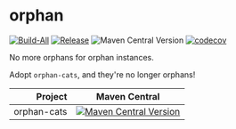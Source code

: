 # orphan

[![Build-All](https://github.com/kevin-lee/orphan/actions/workflows/build.yml/badge.svg)](https://github.com/kevin-lee/orphan/actions/workflows/build.yml)
[![Release](https://github.com/kevin-lee/orphan/actions/workflows/release.yml/badge.svg)](https://github.com/kevin-lee/orphan/actions/workflows/release.yml)
![Maven Central Version](https://img.shields.io/maven-central/v/io.kevinlee/orphan-cats_3)
[![codecov](https://codecov.io/gh/kevin-lee/orphan/graph/badge.svg?token=9ZVWPZ0S56)](https://codecov.io/gh/kevin-lee/orphan)

No more orphans for orphan instances.

Adopt `orphan-cats`, and they're no longer orphans!

|     Project | Maven Central                                                                                                                                                 |
|------------:|---------------------------------------------------------------------------------------------------------------------------------------------------------------|
| orphan-cats | [![Maven Central Version](https://img.shields.io/maven-central/v/io.kevinlee/orphan-cats_3)](https://central.sonatype.com/artifact/io.kevinlee/orphan-cats_3) |
